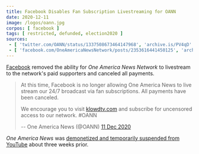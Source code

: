 ```yaml
---
title: Facebook Disables Fan Subscription Livestreaming for OANN
date: 2020-12-11
image: /logos/oann.jpg
corpos: [ facebook ]
tags: [ restricted, defunded, election2020 ]
sources:
 - [ 'twitter.com/OANN/status/1337508673464147968', 'archive.is/PV4qD' ]
 - [ 'facebook.com/OneAmericaNewsNetwork/posts/2353616441450125', 'archive.is/2QDeR' ]
---
```


[Facebook](/facebook/) removed the ability for _One America News Network_ to
livestream to the network's paid supporters and canceled all payments.

> At this time, Facebook is no longer allowing One America News to live stream
> our 24/7 broadcast via fan subscriptions. All payments have been canceled. 
>
> We encourage you to visit [klowdtv.com](https://klowdtv.com) and subscribe
> for uncensored access to our network. #OANN
>
> -- One America News (@OANN) [11 Dec 2020](https://archive.is/PV4qD)

_One America News_ was [demonetized and temporarily suspended from
YouTube](/e/youtube-suspends-demonetizes-oann/) about three weeks prior.
